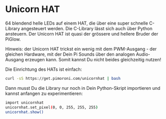 <!--
---
name: Unicorn HAT
class: board
type: led
formfactor: HAT
manufacturer: Pimoroni
description: 64 blendend helle RGB LEDs auf einem HAT
url: http://shop.pimoroni.com/products/unicorn-hat
github: https://github.com/pimoroni/unicornhat
buy: http://shop.pimoroni.com/products/unicorn-hat
image: 'unicorn-hat.png'
pincount: 40
eeprom: detect
power:
  '2':
ground:
  '9':
pin:
  '12':
    name: Data
    direction: output
    mode: pwm
    active: high
    description: WS2812 Data
-->
# Unicorn HAT

64 blendend helle LEDs auf einem HAT, die über eine super schnelle C-Library angesteuert werden.
Die C-Library lässt sich auch über Python ansteuern. Der Unicorn HAT ist quasi der grössere und hellere Bruder der PiGlow.

Hinweis: der Unicorn HAT trickst ein wenig mit dem PWM-Ausgang - der gleichen Hardware, mit der Dein Pi Sounds über den
analogen Audio-Ausgang erzeugen kann. Somit kannst Du nicht beides gleichzeitig nutzen!

Die Einrichtung des HATs ist einfach:

```bash
curl -sS https://get.pimoroni.com/unicornhat | bash
```

Dann musst Du die Library nur noch in Dein Python-Skript importieren und kannst anfangen zu experimentieren:

```bash
import unicornhat
unicornhat.set_pixel(0, 0, 255, 255, 255)
unicornhat.show()
```
